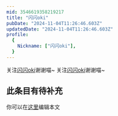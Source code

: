 ```yaml
---
mid: 3546619358219217
title: "闪闪oki"
pubDate: "2024-11-04T11:26:46.603Z"
updatedDate: "2024-11-04T11:26:46.603Z"
profile:
  {
    Nickname: ["闪闪oki"],
  }
---
```


关注[闪闪oki](https://space.bilibili.com/3546619358219217)谢谢喵~ 关注[闪闪oki](https://space.bilibili.com/3546619358219217)谢谢喵~

## 此条目有待补充
你可以在[这里](https://github.com/Yuhanawa/VTuber.ICU/edit/master/src/content/v/闪闪oki/index.md)编辑本文
